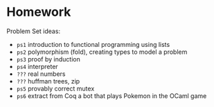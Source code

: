 Homework
========

Problem Set ideas:
- `ps1` introduction to functional programming using lists
- `ps2` polymorphism (fold), creating types to model a problem
- `ps3` proof by induction
- `ps4` interpreter
- `???` real numbers
- `???` huffman trees, zip
- `ps5` provably correct mutex
- `ps6` extract from Coq a bot that plays Pokemon in the OCaml game
